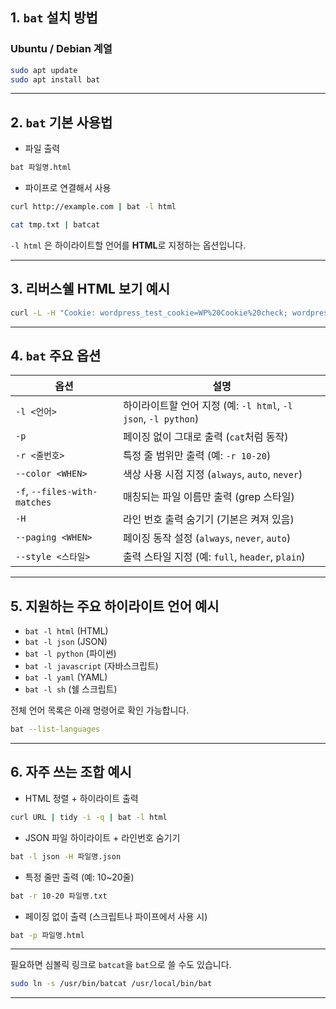 ## 1. `bat` 설치 방법

### Ubuntu / Debian 계열

```bash
sudo apt update
sudo apt install bat
```

---

## 2. `bat` 기본 사용법

- 파일 출력

```bash
bat 파일명.html
```

- 파이프로 연결해서 사용

```bash
curl http://example.com | bat -l html

cat tmp.txt | batcat
```

`-l html` 은 하이라이트할 언어를 **HTML**로 지정하는 옵션입니다.

---

## 3. 리버스쉘 HTML 보기 예시

```bash
curl -L -H "Cookie: wordpress_test_cookie=WP%20Cookie%20check; wordpress_logged_in_..." http://www.smol.thm/wp-admin/profile.php?cmd=ls | tidy -i -q | bat -l html
```

---

## 4. `bat` 주요 옵션

| 옵션                         | 설명                                                           |
| ---------------------------- | -------------------------------------------------------------- |
| `-l <언어>`                  | 하이라이트할 언어 지정 (예: `-l html`, `-l json`, `-l python`) |
| `-p`                         | 페이징 없이 그대로 출력 (`cat`처럼 동작)                       |
| `-r <줄번호>`                | 특정 줄 범위만 출력 (예: `-r 10-20`)                           |
| `--color <WHEN>`             | 색상 사용 시점 지정 (`always`, `auto`, `never`)                |
| `-f`, `--files-with-matches` | 매칭되는 파일 이름만 출력 (grep 스타일)                        |
| `-H`                         | 라인 번호 출력 숨기기 (기본은 켜져 있음)                       |
| `--paging <WHEN>`            | 페이징 동작 설정 (`always`, `never`, `auto`)                   |
| `--style <스타일>`           | 출력 스타일 지정 (예: `full`, `header`, `plain`)               |

---

## 5. 지원하는 주요 하이라이트 언어 예시

- `bat -l html` (HTML)
- `bat -l json` (JSON)
- `bat -l python` (파이썬)
- `bat -l javascript` (자바스크립트)
- `bat -l yaml` (YAML)
- `bat -l sh` (쉘 스크립트)

전체 언어 목록은 아래 명령어로 확인 가능합니다.

```bash
bat --list-languages
```

---

## 6. 자주 쓰는 조합 예시

- HTML 정렬 + 하이라이트 출력

```bash
curl URL | tidy -i -q | bat -l html
```

- JSON 파일 하이라이트 + 라인번호 숨기기

```bash
bat -l json -H 파일명.json
```

- 특정 줄만 출력 (예: 10\~20줄)

```bash
bat -r 10-20 파일명.txt
```

- 페이징 없이 출력 (스크립트나 파이프에서 사용 시)

```bash
bat -p 파일명.html
```

---

필요하면 심볼릭 링크로 `batcat`을 `bat`으로 쓸 수도 있습니다.

```bash
sudo ln -s /usr/bin/batcat /usr/local/bin/bat
```

---
